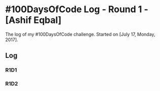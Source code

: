 # #100DaysOfCode Log - Round 1 - [Ashif Eqbal]

The log of my #100DaysOfCode challenge. Started on [July 17, Monday, 2017].

## Log

### R1D1 


### R1D2
